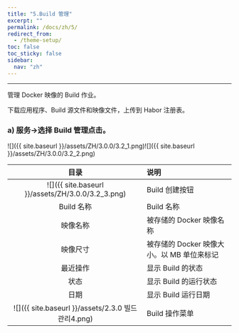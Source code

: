 ```yaml
---
title: "5.Build 管理"
excerpt: ""
permalink: /docs/zh/5/
redirect_from:
  - /theme-setup/
toc: false
toc_sticky: false
sidebar:
  nav: "zh"
---
```


---
管理 Docker 映像的 Build 作业。

下载应用程序、Build 源文件和映像文件，上传到 Habor 注册表。

### a\) 服务→选择 Build 管理点击。
![]({{ site.baseurl }}/assets/ZH/3.0.0/3.2_1.png)![]({{ site.baseurl }}/assets/ZH/3.0.0/3.2_2.png)

| **目录** | **说明** |
| :---: | :--- |
| ![]({{ site.baseurl }}/assets/ZH/3.0.0/3.2_3.png) | Build 创建按钮 |
| Build 名称 | Build 名称 |
| 映像名称 | 被存储的 Docker 映像名称 |
| 映像尺寸 | 被存储的 Docker 映像大小。以 MB 单位来标记 |
| 最近操作 | 显示 Build 的状态 |
| 状态 | 显示 Build 的运行状态 |
| 日期 | 显示 Build 运行日期 |
| ![]({{ site.baseurl }}/assets/2.3.0 빌드 관리4.png) | Build 操作菜单 |
